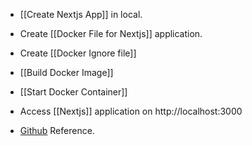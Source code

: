 - [[Create Nextjs App]] in local.

- Create [[Docker File for Nextjs]] application.

- Create [[Docker Ignore file]]

- [[Build Docker Image]] 

- [[Start Docker Container]]

- Access [[Nextjs]] application on http://localhost:3000

- [Github](https://github.com/sunnyRavindra/nextjs) Reference.
